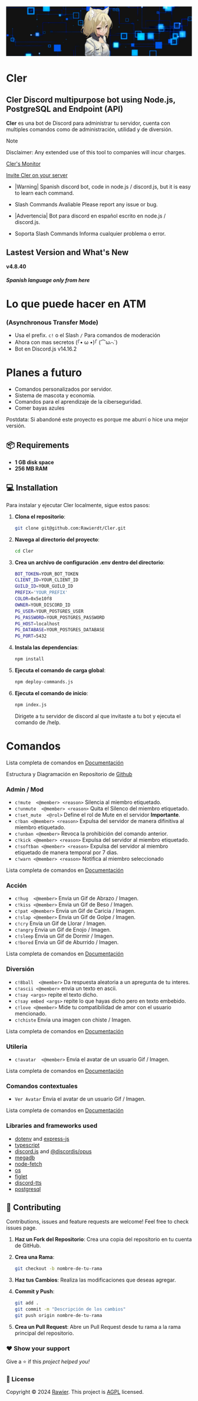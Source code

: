 ![imageTitle](./title.jpg)

# Cler

## Cler Discord multipurpose bot using Node.js, PostgreSQL and Endpoint (API)

**Cler** es una bot de Discord para administrar tu servidor, cuenta con multiples comandos como de administración, utilidad y de diversión.

> [!NOTE]
> Disclaimer: Any extended use of this tool to companies will incur charges.

[Cler's Monitor](https://bit.ly/cler-bot)

[Invite Cler on your server](https://discord.com/oauth2/authorize?client_id=774150617546883073&permissions=8&scope=bot)

* |Warning| Spanish discord bot, code in node.js / discord.js, but it is easy to learn each command.
* Slash Commands Avaliable
Please report any issue or bug.

* |Advertencia| Bot para discord en español escrito en node.js / discord.js.
* Soporta Slash Commands
Informa cualquier problema o error.

## Lastest Version and What's New

**v4.8.40**

#### *Spanish language only from here*

# Lo que puede hacer en ATM

### (Asynchronous Transfer Mode)

* Usa el prefix. `c!` o el Slash `/` Para comandos de moderación
* Ahora con mas secretos (｢• ω •)｢ (⌒ω⌒`)
* Bot en Discord.js v14.16.2

# Planes a futuro

* Comandos personalizados por servidor.
* Sistema de mascota y economia.
* Comandos para el aprendizaje de la ciberseguridad.
* Comer bayas azules

Postdata: Si abandoné este proyecto es porque me aburrí o hice una mejor versión.

## 📦 Requirements

- **1 GB disk space**
- **256 MB RAM**

## 💻 Installation

Para instalar y ejecutar Cler localmente, sigue estos pasos:

1. **Clona el repositorio**:

    ```bash
    git clone git@github.com:Rawierdt/Cler.git
    ```

2. **Navega al directorio del proyecto**:

    ```bash
    cd Cler
    ```

3. **Crea un archivo de configuración .env dentro del directorio**:

    ```bash
    BOT_TOKEN=YOUR_BOT_TOKEN
    CLIENT_ID=YOUR_CLIENT_ID
    GUILD_ID=YOUR_GUILD_ID
    PREFIX='YOUR_PREFIX'
    COLOR=0x5e10f8
    OWNER=YOUR_DISCORD_ID
    PG_USER=YOUR_POSTGRES_USER
    PG_PASSWORD=YOUR_POSTGRES_PASSWORD
    PG_HOST=localhost
    PG_DATABASE=YOUR_POSTGRES_DATABASE
    PG_PORT=5432

    ```

4. **Instala las dependencias**:

    ```bash
    npm install
    ```

5. **Ejecuta el comando de carga global**:

    ```bash
    npm deploy-commands.js
    ```

6. **Ejecuta el comando de inicio**:

    ```bash
    npm index.js
    ```

    Dirigete a tu servidor de discord al que invitaste a tu bot y ejecuta el comando de /help.

# Comandos

Lista completa de comandos en [Documentación](https://rawier.gitbook.io/cler)

Estructura y Diagramación en Repositorio de [Github](https://github.com/Rawierdt/Cler)

### Admin / Mod

* `c!mute  <@member> <reason>` Silencia al miembro etiquetado.
* `c!unmute  <@member> <reason>` Quita el Silenco del miembro etiquetado.
* `c!set_mute  <@rol>` Define el rol de Mute en el servidor **Importante**.
* `c!ban <@member> <reason>` Expulsa del servidor de manera difinitiva al miembro etiquetado.
* `c!unban <@member>` Revoca la prohibición del comando anterior.
* `c!kick <@member> <reason>` Expulsa del servidor al miembro etiquetado.
* `c!softban <@member> <reason>` Expulsa del servidor al miembro etiquetado de manera temporal por 7 dias.
* `c!warn <@member> <reason>` Notifica al miembro seleccionado

Lista completa de comandos en [Documentación](https://rawier.gitbook.io/cler)

### Acción

* `c!hug  <@member>` Envia un Gif de Abrazo / Imagen.
* `c!kiss <@member>` Envia un Gif de Beso / Imagen.
* `c!pat <@member>` Envia un Gif de Caricia / Imagen.
* `c!slap <@member>` Envia un Gif de Golpe / Imagen.
* `c!cry` Envia un Gif de Llorar / Imagen.
* `c!angry` Envia un Gif de Enojo / Imagen.
* `c!sleep` Envia un Gif de Dormir / Imagen.
* `c!bored` Envia un Gif de Aburrido / Imagen.

Lista completa de comandos en [Documentación](https://rawier.gitbook.io/cler)

### Diversión

* `c!8ball  <@member>` Da respuesta aleatoria a un apregunta de tu interes.
* `c!ascii <@member>` envia un texto en ascii.
* `c!say <args>` repite el texto dicho.
* `c!say embed <args>` repite lo que hayas dicho pero en texto embebido.
* `c!love <@member>` Mide tu compatibilidad de amor con el usuario mencionado.
* `c!chiste` Envia una imagen con chiste / Imagen.

Lista completa de comandos en [Documentación](https://rawier.gitbook.io/cler)

### Utileria

* `c!avatar  <@member>` Envia el avatar de un usuario Gif / Imagen.

Lista completa de comandos en [Documentación](https://rawier.gitbook.io/cler)

### Comandos contextuales

* `Ver Avatar` Envia el avatar de un usuario Gif / Imagen.

Lista completa de comandos en [Documentación](https://rawier.gitbook.io/cler)

### Libraries and frameworks used

* [dotenv](https://github.com/motdotla/dotenv#readme) and [express-js](http://expressjs.com/)
* [typescript](https://www.typescriptlang.org/)
* [discord.js](https://github.com/discordjs/discord.js/) and [@discordjs/opus](https://www.npmjs.com/package/@discordjs/opus)
* [megadb](https://github.com/sergiom19/guia-megadb)
* [node-fetch](https://github.com/node-fetch/node-fetch)
* [os](https://github.com/DiegoRBaquero/node-os)
* [figlet](https://github.com/patorjk/figlet.js#readme)
* [discord-tts](https://www.npmjs.com/package/discord-tts)
* [postgresql](https://www.npmjs.com/package/pg)

## 🤝 Contributing

Contributions, issues and feature requests are welcome! Feel free to check issues page.

1. **Haz un Fork del Repositorio**: Crea una copia del repositorio en tu cuenta de GitHub.
2. **Crea una Rama**: 

    ```bash
    git checkout -b nombre-de-tu-rama
    ```

3. **Haz tus Cambios**: Realiza las modificaciones que deseas agregar.
4. **Commit y Push**:

    ```bash
    git add .
    git commit -m "Descripción de los cambios"
    git push origin nombre-de-tu-rama
    ```

5. **Crea un Pull Request**: Abre un Pull Request desde tu rama a la rama principal del repositorio.

### ❤️ Show your support

Give a ⭐️ if this _project helped you!_ 

### 💜 License

Copyright © 2024 [Rawier](https://rawier.vercel.app). This project is [AGPL](/LICENSE) licensed.
